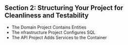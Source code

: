 ## Section 2: Structuring Your Project for Cleanliness and Testability
* The Domain Project Contains Entities
* The nfrastructure Project Configures SQL
* The API Project Adds Services to the Container